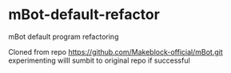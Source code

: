 # mBot-default-refactor
mBot default program refactoring

Cloned from repo https://github.com/Makeblock-official/mBot.git
experimenting willl sumbit to original repo if successful
